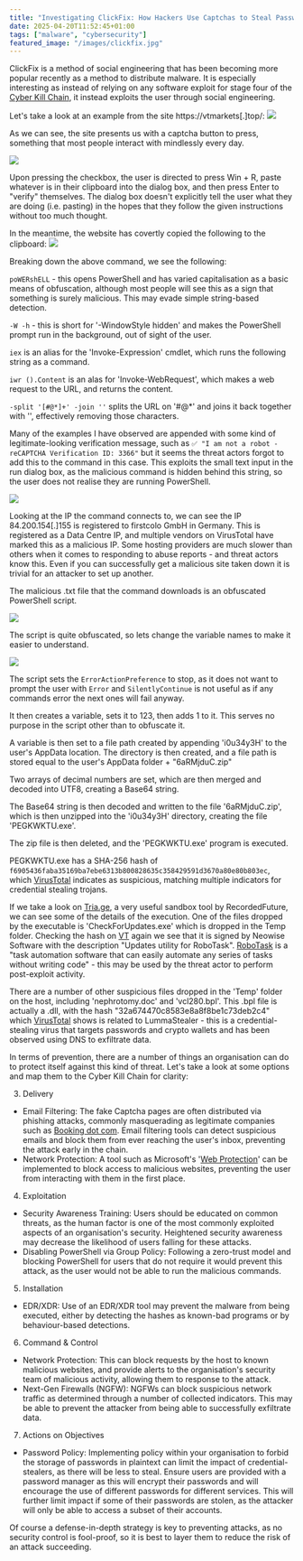```yaml
---
title: "Investigating ClickFix: How Hackers Use Captchas to Steal Passwords"
date: 2025-04-20T11:52:45+01:00
tags: ["malware", "cybersecurity"]
featured_image: "/images/clickfix.jpg"
---
```


ClickFix is a method of social engineering that has been becoming more popular recently as a method to distribute malware. It is especially interesting as instead of relying on any software exploit for stage four of the [Cyber Kill Chain](https://www.lockheedmartin.com/en-us/capabilities/cyber/cyber-kill-chain.html?ref=hailstormsec.com), it instead exploits the user through social engineering.

Let's take a look at an example from the site https://vtmarkets[.]top/:
![](/images/site.png)

As we can see, the site presents us with a captcha button to press, something that most people interact with mindlessly every day.

![](/images/site2.png)

Upon pressing the checkbox, the user is directed to press Win + R, paste whatever is in their clipboard into the dialog box, and then press Enter to "verify" themselves. The dialog box doesn't explicitly tell the user what they are doing (i.e. pasting) in the hopes that they follow the given instructions without too much thought.

In the meantime, the website has covertly copied the following to the clipboard:
![](/images/cmd1.png)

Breaking down the above command, we see the following:

`poWERshELL` - this opens PowerShell and has varied capitalisation as a basic means of obfuscation, although most people will see this as a sign that something is surely malicious. This may evade simple string-based detection.

`-W -h` - this is short for '-WindowStyle hidden' and makes the PowerShell prompt run in the background, out of sight of the user.

`iex` is an alias for the 'Invoke-Expression' cmdlet, which runs the following string as a command.

`iwr ().Content` is an alas for 'Invoke-WebRequest', which makes a web request to the URL, and returns the content.

`-split '[#@*]+' -join ''` splits the URL on '#@*' and joins it back together with '', effectively removing those characters.

Many of the examples I have observed are appended with some kind of legitimate-looking verification message, such as `✅ "I am not a robot - reCAPTCHA Verification ID: 3366"` but it seems the threat actors forgot to add this to the command in this case. This exploits the small text input in the run dialog box, as the malicious command is hidden behind this string, so the user does not realise they are running PowerShell.

![](/images/run.png)

Looking at the IP the command connects to, we can see the IP 84.200.154[.]155 is registered to firstcolo GmbH in Germany. This is registered as a Data Centre IP, and multiple vendors on VirusTotal have marked this as a malicious IP. Some hosting providers are much slower than others when it comes to responding to abuse reports - and threat actors know this. Even if you can successfully get a malicious site taken down it is trivial for an attacker to set up another.

The malicious .txt file that the command downloads is an obfuscated PowerShell script.

![](/images/original.png)

The script is quite obfuscated, so lets change the variable names to make it easier to understand.

![](/images/deobfuscated.png)

The script sets the `ErrorActionPreference` to stop, as it does not want to prompt the user with `Error` and `SilentlyContinue` is not useful as if any commands error the next ones will fail anyway.

It then creates a variable, sets it to 123, then adds 1 to it. This serves no purpose in the script other than to obfuscate it. 

A variable is then set to a file path created by appending 'i0u34y3H' to the user's AppData location. The directory is then created, and a file path is stored equal to the user's AppData folder + "6aRMjduC.zip"

Two arrays of decimal numbers are set, which are then merged and decoded into UTF8, creating a Base64 string.

The Base64 string is then decoded and written to the file '6aRMjduC.zip', which is then unzipped into the 'i0u34y3H' directory, creating the file 'PEGKWKTU.exe'.

The zip file is then deleted, and the 'PEGKWKTU.exe' program is executed.

PEGKWKTU.exe has a SHA-256 hash of `f6905436faba35169ba7ebe6313b800828635c358429591d3670a80e80b803ec`, which [VirusTotal](https://www.virustotal.com/gui/file/f6905436faba35169ba7ebe6313b800828635c358429591d3670a80e80b803ec/detection) indicates as suspicious, matching multiple indicators for credential stealing trojans.

If we take a look on [Tria.ge](https://tria.ge/250326-c3y58awvgw), a very useful sandbox tool by RecordedFuture, we can see some of the details of the execution. One of the files dropped by the executable is 'CheckForUpdates.exe' which is dropped in the Temp folder. Checking the hash on [VT](https://www.virustotal.com/gui/file/37189ea8bf671adc30ea72ac534ab1a39ed0bf02da6f0a1e11fdb21fddd0c24d/details) again we see that it is signed by Neowise Software with the description "Updates utility for RoboTask". [RoboTask](https://robotask.com/) is a "task automation software that can easily automate any series of tasks without writing code" - this may be used by the threat actor to perform post-exploit activity.

There are a number of other suspicious files dropped in the 'Temp' folder on the host, including 'nephrotomy.doc' and 'vcl280.bpl'. This .bpl file is actually a .dll, with the hash "32a674470c8583e8a8f8be1c73deb2c4" which [VirusTotal](https://www.virustotal.com/gui/file/9df3a2a356dabc5c9a9c8e94f2ba36438f1280155c0902cbc43dcdc853f85913) shows is related to LummaStealer - this is a credential-stealing virus that targets passwords and crypto wallets and has been observed using DNS to exfiltrate data.

In terms of prevention, there are a number of things an organisation can do to protect itself against this kind of threat. Let's take a look at some options and map them to the Cyber Kill Chain for clarity:

3. Delivery
 - Email Filtering: The fake Captcha pages are often distributed via phishing attacks, commonly masquerading as legitimate companies such as [Booking dot com](https://thehackernews.com/2025/03/microsoft-warns-of-clickfix-phishing.html). Email filtering tools can detect suspicious emails and block them from ever reaching the user's inbox, preventing the attack early in the chain.
 - Network Protection: A tool such as Microsoft's '[Web Protection](https://learn.microsoft.com/en-us/defender-endpoint/web-protection-overview)' can be implemented to block access to malicious websites, preventing the user from interacting with them in the first place.

4. Exploitation
 - Security Awareness Training: Users should be educated on common threats, as the human factor is one of the most commonly exploited aspects of an organisation's security. Heightened security awareness may decrease the likelihood of users falling for these attacks.
 - Disabling PowerShell via Group Policy: Following a zero-trust model and blocking PowerShell for users that do not require it would prevent this attack, as the user would not be able to run the malicious commands.

5. Installation
 - EDR/XDR: Use of an EDR/XDR tool may prevent the malware from being executed, either by detecting the hashes as known-bad programs or by behaviour-based detections.

6. Command & Control
 - Network Protection: This can block requests by the host to known malicious websites, and provide alerts to the organisation's security team of malicious activity, allowing them to response to the attack.
 - Next-Gen Firewalls (NGFW): NGFWs can block suspicious network traffic as determined through a number of collected indicators. This may be able to prevent the attacker from being able to successfully exfiltrate data.

7. Actions on Objectives
 - Password Policy: Implementing policy within your organisation to forbid the storage of passwords in plaintext can limit the impact of credential-stealers, as there will be less to steal. Ensure users are provided with a password manager as this will encrypt their passwords and will encourage the use of different passwords for different services. This will further limit impact if some of their passwords are stolen, as the attacker will only be able to access a subset of their accounts.

Of course a defense-in-depth strategy is key to preventing attacks, as no security control is fool-proof, so it is best to layer them to reduce the risk of an attack succeeding.